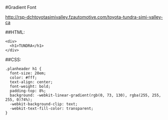 #Gradient Font

http://rsp-dchtoyotasimivalley.fzautomotive.com/toyota-tundra-simi-valley-ca

##HTML:

```
<div>
  <h1>TUNDRA</h1>
</div>
```

##CSS:

```
.planheader h1 {
  font-size: 20em;
  color: #fff;
  text-align: center;
  font-weight: bold;
  padding-top: 8%;
  background: -webkit-linear-gradient(rgb(0, 73, 130), rgba(255, 255, 255, 0)74%);
  -webkit-background-clip: text;
  -webkit-text-fill-color: transparent;
}
```